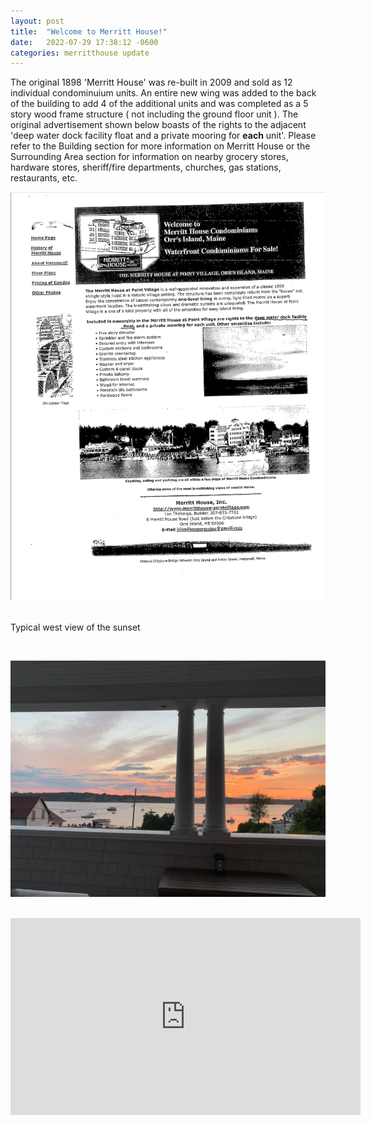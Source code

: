 ```yaml
---
layout: post
title:  "Welcome to Merritt House!"
date:   2022-07-29 17:38:12 -0600
categories: merritthouse update
---
```



<p>The original 1898 'Merritt House' was re-built in 2009 and sold as 12 individual condominuium units.  An entire new wing was added to the back of the building to add 4 of the additional units and was completed as a 5 story wood frame structure ( not including the ground floor unit ). The original advertisement shown below boasts of the rights to the adjacent 'deep water dock facility float and a private mooring for <b>each</b> unit'.  Please refer to the Building section for more information on Merritt House or the Surrounding Area section for information on nearby grocery stores, hardware stores, sheriff/fire departments, churches, gas stations, restaurants, etc.</p>

![Advertisment for Condo](/images/merritthousevillageadvertisement.png)
<br>
<br>
<p>Typical west view of the sunset</p>
<br>

![view from porch](/images/IMG_3885.jpeg)

<br>
<iframe width="560" height="315" src="https://www.youtube.com/embed/AuvmFrdVcL0" title="YouTube video player" frameborder="0" allow="accelerometer; autoplay; clipboard-write; encrypted-media; gyroscope; picture-in-picture" allowfullscreen></iframe>